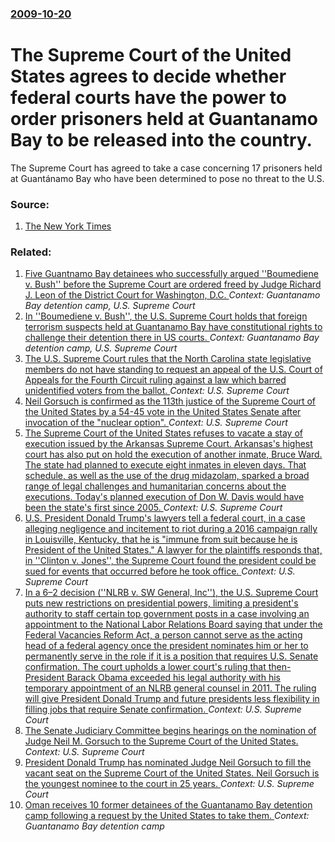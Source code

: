 ### [2009-10-20](/news/2009/10/20/index.md)

#  The Supreme Court of the United States agrees to decide whether federal courts have the power to order prisoners held at Guantanamo Bay to be released into the country. 

The Supreme Court has agreed to take a case concerning 17 prisoners held at Guantánamo Bay who have been determined to pose no threat to the U.S.


### Source:

1. [The New York Times](http://www.nytimes.com/2009/10/21/us/21scotus.html?ref=global-home)

### Related:

1. [ Five Guantnamo Bay detainees who successfully argued ''Boumediene v. Bush'' before the Supreme Court are ordered freed by Judge Richard J. Leon of the District Court for Washington, D.C. ](/news/2008/11/20/five-guantanamo-bay-detainees-who-successfully-argued-boumediene-v-bush-before-the-supreme-court-are-ordered-freed-by-judge-richard-j.md) _Context: Guantanamo Bay detention camp, U.S. Supreme Court_
2. [ In ''Boumediene v. Bush'', the U.S. Supreme Court holds that foreign terrorism suspects held at Guantanamo Bay have constitutional rights to challenge their detention there in US courts. ](/news/2008/06/12/in-boumediene-v-bush-the-u-s-supreme-court-holds-that-foreign-terrorism-suspects-held-at-guanta-namo-bay-have-constitutional-rights.md) _Context: Guantanamo Bay detention camp, U.S. Supreme Court_
3. [The U.S. Supreme Court rules that the North Carolina state legislative members do not have standing to request an appeal of the U.S. Court of Appeals for the Fourth Circuit ruling against a law which barred unidentified voters from the ballot. ](/news/2017/05/15/the-u-s-supreme-court-rules-that-the-north-carolina-state-legislative-members-do-not-have-standing-to-request-an-appeal-of-the-u-s-court-o.md) _Context: U.S. Supreme Court_
4. [Neil Gorsuch is confirmed as the 113th justice of the Supreme Court of the United States by a 54-45 vote in the United States Senate after invocation of the "nuclear option". ](/news/2017/04/7/neil-gorsuch-is-confirmed-as-the-113th-justice-of-the-supreme-court-of-the-united-states-by-a-54a45-vote-in-the-united-states-senate-after.md) _Context: U.S. Supreme Court_
5. [The Supreme Court of the United States refuses to vacate a stay of execution issued by the Arkansas Supreme Court. Arkansas's highest court has also put on hold the execution of another inmate, Bruce Ward. The state had planned to execute eight inmates in eleven days. That schedule, as well as the use of the drug midazolam, sparked a broad range of legal challenges and humanitarian concerns about the executions. Today's planned execution of Don W. Davis would have been the state's first since 2005. ](/news/2017/04/18/the-supreme-court-of-the-united-states-refuses-to-vacate-a-stay-of-execution-issued-by-the-arkansas-supreme-court-arkansas-s-highest-court.md) _Context: U.S. Supreme Court_
6. [U.S. President Donald Trump's lawyers tell a federal court, in a case alleging negligence and incitement to riot during a 2016 campaign rally in Louisville, Kentucky, that he is "immune from suit because he is President of the United States." A lawyer for the plaintiffs responds that, in ''Clinton v. Jones'', the Supreme Court found the president could be sued for events that occurred before he took office. ](/news/2017/04/15/u-s-president-donald-trump-s-lawyers-tell-a-federal-court-in-a-case-alleging-negligence-and-incitement-to-riot-during-a-2016-campaign-rall.md) _Context: U.S. Supreme Court_
7. [In a 6&ndash;2 decision (''NLRB v. SW General, Inc''), the U.S. Supreme Court puts new restrictions on presidential powers, limiting a president's authority to staff certain top government posts in a case involving an appointment to the National Labor Relations Board saying that under the Federal Vacancies Reform Act, a person cannot serve as the acting head of a federal agency once the president nominates him or her to permanently serve in the role if it is a position that requires U.S. Senate confirmation. The court upholds a lower court's ruling that then-President Barack Obama exceeded his legal authority with his temporary appointment of an NLRB general counsel in 2011. The ruling will give President Donald Trump and future presidents less flexibility in filling jobs that require Senate confirmation. ](/news/2017/03/21/in-a-6-ndash-2-decision-nlrb-v-sw-general-inc-the-u-s-supreme-court-puts-new-restrictions-on-presidential-powers-limiting-a-presi.md) _Context: U.S. Supreme Court_
8. [The Senate Judiciary Committee begins hearings on the nomination of Judge Neil M. Gorsuch to the Supreme Court of the United States. ](/news/2017/03/20/the-senate-judiciary-committee-begins-hearings-on-the-nomination-of-judge-neil-m-gorsuch-to-the-supreme-court-of-the-united-states.md) _Context: U.S. Supreme Court_
9. [President Donald Trump has nominated Judge Neil Gorsuch to fill the vacant seat on the Supreme Court of the United States. Neil Gorsuch is the youngest nominee to the court in 25 years. ](/news/2017/01/31/president-donald-trump-has-nominated-judge-neil-gorsuch-to-fill-the-vacant-seat-on-the-supreme-court-of-the-united-states-neil-gorsuch-is-t.md) _Context: U.S. Supreme Court_
10. [Oman receives 10 former detainees of the Guantanamo Bay detention camp following a request by the United States to take them. ](/news/2017/01/16/oman-receives-10-former-detainees-of-the-guantanamo-bay-detention-camp-following-a-request-by-the-united-states-to-take-them.md) _Context: Guantanamo Bay detention camp_
